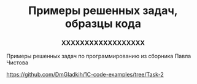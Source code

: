 <h1 align="center">Примеры решенных задач, образцы кода

<h3 align="center">ХХХХХХХХХХХХХХХХХХ</h3>

Примеры решенных задач по программированию из сборника Павла Чистова

https://github.com/DmGladkih/1C-code-examples/tree/Task-2

